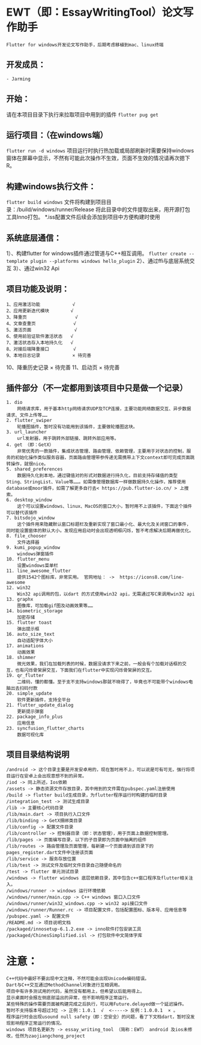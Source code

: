 # EWT（即：EssayWritingTool）论文写作助手

    Flutter for windows开发论文写作助手，后期考虑移植到mac、linux终端

## 开发成员：
    - Jarming

## 开始：
   请在本项目目录下执行来拉取项目中用到的插件
`flutter pug get`

## 运行项目：（在windows端）
`flutter run -d windows` 
项目运行时执行热加载或局部刷新时需要保持windows窗体在屏幕中显示，不然有可能此次操作不生效，页面不生效的情况请再次摁下R。

## 构建windows执行文件：
`flutter build windows` 
文件将构建到项目目录：/build/windows/runner/Release
将此目录中的文件提取出来，用开源打包工具Inno打包。 
*.iss配置文件后续会添加到项目中方便构建时使用

## 系统底层通信：
1）、构建flutter for windows插件通过管道与C++相互调用。
`flutter create --template plugin --platforms windows hello_plugin`
2）、通过ffi与底层系统交互 
3）、通过win32 Api

## 项目功能及说明：
    1、应用激活功能            √
    2、应用更新迭代模块        √
    3、降重页                  √
    4、文章查重页              √ 
    5、激活页面                √
    6、使用前验证软件激活状态   √
    7、激活状态存入本地持久化   √
    8、对接后端降重接口         √
    9、本地日志记录            × 待完善
   10、降重历史记录            × 待完善
   11、启动页                  × 待完善

## 插件部分（不一定都用到该项目中只是做一个记录）
    1. dio    
        网络请求库，用于基本http网络请求UDP及TCP连接，主要功能网络数据交互、异步数据请求、文件上传等……
    2. flutter_swiper 
        轮播图插件，暂时没有功能用到该插件，主要做轮播图这块。
    3. url_launcher
        url发射器，用于跳转外部链接、跳转外部应用等。
    4. get （即：GetX）
        非常优秀的一款插件，集成状态管理、路由管理、依赖管理，主要用于对状态的控制，服务的初始化操作类似服务容器，页面路由管理带参传递无需携带上下文context即可完成页面跳转操作，就很nice。
    5. shared_preferences
        数据持久化到本地，通过键值对的形式对数据进行持久化，目前支持存储值的类型Sting、StringList、Value等……。如需像管理数据库一样做数据持久化操作，推荐使用database或moor插件，如需了解更多自行去< https://pub.flutter-io.cn/ > 上搜索。
    6. desktop_window
        这个可以设置windows、linux、MacOS的窗口大小，暂时用不上该插件，下面这个插件可以替代该插件
    7. bitsdojo_window
        这个插件用来隐藏默认窗口标题栏及重新实现了窗口最小化、最大化及关闭窗口的事件，同时能设置窗体的默认大小。发现应用启动时会出现透明框闪烁，暂不考虑解决后期再做优化。
    8. file_chooser
        文件选择器
    9. kumi_popup_window
        windows弹窗插件
    10. flutter_menu
        设置windows菜单栏
    11. line_awesome_flutter
        提供1542个图标库，非常实用。 官网地址： ->  https://icons8.com/line-awesome   
    12. win32
        Win32 api调用的包，以dart 的方式使用win32 api，无需通过写C来调用win32 api
    13. graphx
        图像库，可加载gif图及动画效果等……
    14. biometric_storage
        加密存储
    15. flutter toast
        弹出提示框
    16. auto_size_text
        自动适配字体大小
    17. animations
        动画效果
    18. shimmer
        微光效果，我们在加载列表的时候，数据没请求下来之前，一般会有个加载对话框的交互，也有闪烁骨架屏交互，下面我们在flutter中实现闪烁骨架屏的交互。
    19. qr_flutter
        二维码，懂的都懂。至于支不支持windows那就不晓得了，毕竟也不可能带个windows电脑出去扫码付款
    20. simple_update
        软件更新插件，支持全平台
    21. flutter_update_dialog
        更新提示弹窗
    22. package_info_plus
        应用信息
    23. syncfusion_flutter_charts 
        数据可视化库
        
        
## 项目目录结构说明
    /android -> 这个目录主要是开发安卓用的，现在暂时用不上，可以说是可有可无，强行将项目运行在安卓上会出现意想不到的异常。
    /iod -> 同上所述，Ios依赖
    /assets -> 静态资源文件存放目录，其中用到的文件需在pubspec.yaml注册使用
    /build -> flutter build生成目录，为flutter程序运行时构建的临时目录
    /integration_test -> 测试生成目录
    /lib -> 主要核心代码目录
    /lib/main.dart -> 项目执行入口文件
    /lib/binding -> GetX捆绑类目录
    /lib/config -> 配置文件目录
    /lib/controller -> 控制器目录（即：状态管理），用于页面上数据控制管理。
    /lib/pages -> 页面编写目录，以下的子目录即为页面中抽离的组件
    /lib/routes -> 路由管理及页面管理，每新建一个页面请到该目录下的pages_register.dart文件中注册该页面
    /lib/service -> 服务存放位置
    /lib/test -> 测试文件及临时文件目录自己随便命名的
    /test -> flutter 单元测试目录
    /windows -> flutter windows 底层依赖目录，其中包含c++窗口程序及flutter相关注入。
    /windows/runner -> windows 运行环境依赖
    /windows/runner/main.cpp -> C++ windows 窗口入口文件
    /windows/runner/win32_windows.cpp -> win32 api接口文件
    /windows/runner/Runner.rc -> 项目配置文件，包括配置图标、版本号、应用信息等
    /pubspec.yaml -> 配置文件
    /README.md -> 项目说明文档
    /packaged/innosetup-6.1.2.exe -> inno软件打包安装工具
    /packaged/ChinesSimplified.isl -> 打包软件中文简体字库
    
# 注意：
    C++代码中最好不要出现中文注释，不然可能会出现Unicode编码错误。
    Dart与C++交互通过MethodChannel对象进行互相调用。
    项目中有许多测试用的代码，虽然没有都用上，但希望以后能用得上。
    显示桌面时会报左侧底部溢出的异常，但不影响程序正常运行。
    某些特殊的操作需要页面被构建完成之后执行，可以用Future.delayed做一个延迟操作。
    暂时不支持版本号超过3位 -> 正例：1.0.1  √  <-----> 反例：1.0.0.1  × 。
    程序运行时会出现usound null safety（即：空安全）的问题，看了下文档dart，暂时没发现影响程序正常运行的情况。
    windows 项目名更新为 -> essay_writing_tool （简称：EWT） android 及ios未修改，任然为zaojiangchong_project
